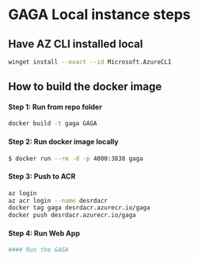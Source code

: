 # GAGA Local instance steps

## Have AZ CLI installed local
```bash
winget install --exact --id Microsoft.AzureCLI
```
## How to build the docker image


#### Step 1: Run from repo folder
```bash
docker build -t gaga GAGA
```

#### Step 2: Run docker image locally
```bash
$ docker run --rm -d -p 4000:3838 gaga
```

#### Step 3: Push to ACR
```bash
az login
az acr login --name desrdacr
docker tag gaga desrdacr.azurecr.io/gaga
docker push desrdacr.azurecr.io/gaga
```
#### Step 4: Run Web App
```bash
#### Run the GAGA
```

